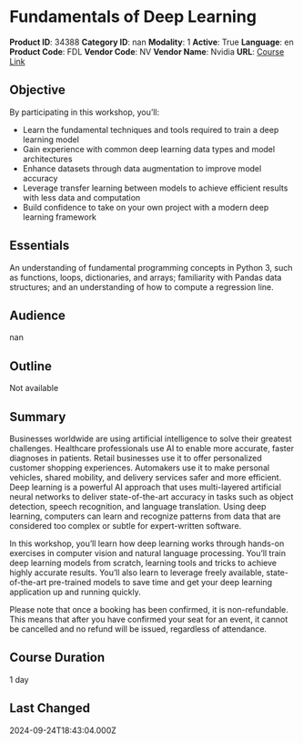 # Fundamentals of Deep Learning

**Product ID**: 34388
**Category ID**: nan
**Modality**: 1
**Active**: True
**Language**: en
**Product Code**: FDL
**Vendor Code**: NV
**Vendor Name**: Nvidia
**URL**: [Course Link](https://www.fastlaneus.com/course/nv-fdl)

## Objective
By participating in this workshop, you’ll:


- Learn the fundamental techniques and tools required to train a deep learning model
- Gain experience with common deep learning data types and model architectures
- Enhance datasets through data augmentation to improve model accuracy
- Leverage transfer learning between models to achieve efficient results with less data and computation
- Build confidence to take on your own project with a modern deep learning framework

## Essentials
An understanding of fundamental programming concepts in Python 3, such as functions, loops, dictionaries, and arrays; familiarity with Pandas data structures; and an understanding of how to compute a regression line.

## Audience
nan

## Outline
Not available

## Summary
Businesses worldwide are using artificial intelligence to solve their greatest challenges. Healthcare professionals use AI to enable more accurate, faster diagnoses in patients. Retail businesses use it to offer personalized customer shopping experiences. Automakers use it to make personal vehicles, shared mobility, and delivery services safer and more efficient. Deep learning is a powerful AI approach that uses multi-layered artificial neural networks to deliver state-of-the-art accuracy in tasks such as object detection, speech recognition, and language translation. Using deep learning, computers can learn and recognize patterns from data that are considered too complex or subtle for expert-written software.

In this workshop, you’ll learn how deep learning works through hands-on exercises in computer vision and natural language processing. You’ll train deep learning models from scratch, learning tools and tricks to achieve highly accurate results. You’ll also learn to leverage freely available, state-of-the-art pre-trained models to save time and get your deep learning application up and running quickly.

Please note that once a booking has been confirmed, it is non-refundable. This means that after you have confirmed your seat for an event, it cannot be cancelled and no refund will be issued, regardless of attendance.

## Course Duration
1 day

## Last Changed
2024-09-24T18:43:04.000Z

